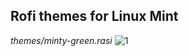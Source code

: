 ## Rofi themes for Linux Mint
*themes/minty-green.rasi*
![1](https://github.com/jeffeatspants/rofi-mint-themes/assets/170260384/d0dae92d-c919-4be0-ae2e-f3840cfa7fd4)
